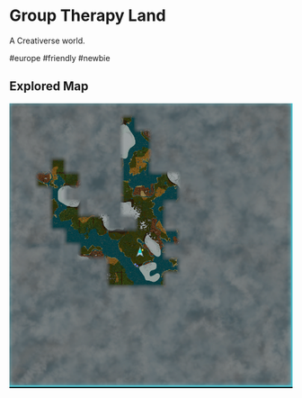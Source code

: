 # Group Therapy Land

A Creativerse world.

&#35;europe &#35;friendly &#35;newbie

## Explored Map

![ScreenShot](https://github.com/jbourlakos/creativerse-gtt/blob/master/explored-map.png)